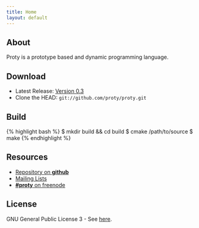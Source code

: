 ```yaml
---
title: Home
layout: default
---
```


## About

Proty is a prototype based and dynamic programming
language.

## Download

- Latest Release: [Version 0.3](http://ftp.proty.cc/proty/0.3/proty-0.3.tar.gz)
- Clone the HEAD: `git://github.com/proty/proty.git`

## Build

{% highlight bash %}
$ mkdir build && cd build
$ cmake /path/to/source
$ make
{% endhighlight %}

## Resources

- [Repository on **github**](https://github.com/proty/proty)
- [Mailing Lists](http://mail.proty.cc)
- [**#proty** on freenode](irc://chat.freenode.net/%23proty)

## License

GNU General Public License 3 - See [here](/license/).
